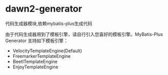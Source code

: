 # dawn2-generator

代码生成器模块,依赖mybatis-plus生成代码

由于代码生成器用到了模板引擎，请自行引入您喜好的模板引擎。MyBatis-Plus Generator 支持如下模板引擎：
- VelocityTemplateEngine(Default)
- FreemarkerTemplateEngine
- BeetlTemplateEngine
- EnjoyTemplateEngine